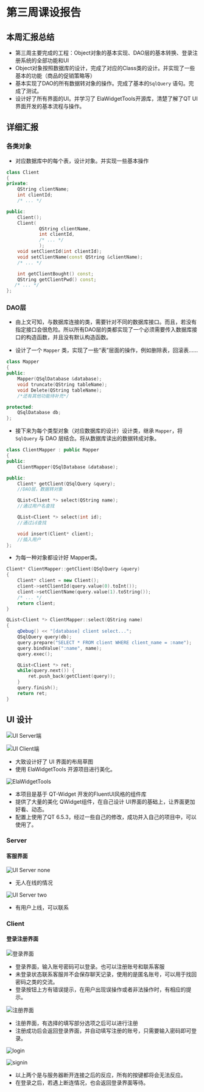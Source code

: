 # 第三周课设报告

## 本周汇报总结

- 第三周主要完成的工程：Object对象的基本实现、DAO层的基本转换、登录注册系统的全部功能和UI
- Object对象按照数据库的设计，完成了对应的Class类的设计。并实现了一些基本的功能（商品的促销策略等）
- 基本实现了DAO的所有数据转对象的操作。完成了基本的`SqlQuery` 语句。完成了测试。
- 设计好了所有界面的UI。并学习了 ElaWidgetTools开源库，清楚了解了QT UI界面开发的基本流程与操作。

## 详细汇报

### 各类对象

- 对应数据库中的每个表，设计对象。并实现一些基本操作

```c++
class Client
{
private:
    QString clientName;
    int clientId;
    /* ... */

public:
    Client();
    Client(
            QString clientName,
            int clientId,
            /* ... */
            );
    void setClientId(int clientId);
    void setClientName(const QString &clientName);
    /* ... */

    int getClientBought() const;
    QString getClientPwd() const;
   /* ... */
};
```



### DAO层

- 由上文可知，与数据库连接的类，需要针对不同的数据库接口。而且，若没有指定接口会很危险。所以所有DAO层的类都实现了一个必须需要传入数据库接口的构造函数，并且没有默认构造函数。

- 设计了一个 `Mapper` 类，实现了一些“表”层面的操作，例如删除表，回滚表……

```c++
class Mapper
{
public:
    Mapper(QSqlDatabase &database);
    void truncate(QString tableName);
    void Delete(QString tableName);
    /*还有其他功能待补充*/

protected:
    QSqlDatabase db;
};
```

- 接下来为每个类型对象（对应数据库的设计）设计类，继承 `Mapper`，将 `SqlQuery` 与 DAO 层结合。将从数据库读出的数据转成对象。

```c++
class ClientMapper : public Mapper
{
public:
    ClientMapper(QSqlDatabase &database);

public:
    Client* getClient(QSqlQuery &query);
    //DAO层，数据转对象

    QList<Client *> select(QString name);
    //通过用户名查找

    QList<Client *> select(int id);
    //通过id查找

    void insert(Client* client);
    //插入用户
};
```

- 为每一种对象都设计好 Mapper类。

```c++
Client* ClientMapper::getClient(QSqlQuery &query)
{
    Client* client = new Client();
    client->setClientId(query.value(0).toInt());
    client->setClientName(query.value(1).toString());
    /* ... */
    return client;
}
```

```c++
QList<Client *> ClientMapper::select(QString name)
{
    qDebug() << "[database] client select...";
    QSqlQuery query(db);
    query.prepare("SELECT * FROM client WHERE client_name = :name");
    query.bindValue(":name", name);
    query.exec();

    QList<Client *> ret;
    while(query.next()) {
        ret.push_back(getClient(query));
    }
    query.finish();
    return ret;
}
```



## UI 设计

![UI Server端](./UI_1.jpg)

![UI Client端](./UI_2.jpg)		

- 大致设计好了 UI 界面的布局草图
- 使用 ElaWidgetTools 开源项目进行美化。

![ElaWidgetTools](./UI_Ela.jpg)

- 本项目是基于 QT-Widget 开发的FluentUI风格的组件库
- 提供了大量的美化 QWidget组件，在自己设计 UI界面的基础上，让界面更加好看、动态。
- 配置上使用了QT 6.5.3，经过一些自己的修改，成功并入自己的项目中，可以使用了。

### Server

#### 客服界面

![UI Server none](./UI_chat_none.jpg)

- 无人在线的情况

![UI Server two](./UI_chat_two.jpg)

- 有用户上线，可以联系



### Client

#### 登录注册界面

![登录界面](./UI_login.jpg)

- 登录界面，输入账号密码可以登录。也可以注册账号和联系客服
- 未登录状态联系客服并不会保存聊天记录，使用的是匿名账号，可以用于找回密码之类的交流。
- 登录按钮上方有错误提示，在用户出现误操作或者非法操作时，有相应的提示。

![注册界面](./UI_signin.jpg)

- 注册界面，有选择的填写部分选项之后可以进行注册
- 注册成功后会返回登录界面，并自动填写注册的账号，只需要输入密码即可登录。

![login](./UI_login_unconnected.jpg)

![signin](./UI_signin_unconnected.jpg)

- 以上两个是与服务器断开连接之后的反应，所有的按键都将会无法反应。
- 在登录之后，若遇上断连情况，也会返回登录界面等待。